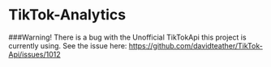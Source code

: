 # TikTok-Analytics

###Warning!
There is a bug with the Unofficial TikTokApi this project is currently using. 
See the issue here: https://github.com/davidteather/TikTok-Api/issues/1012
